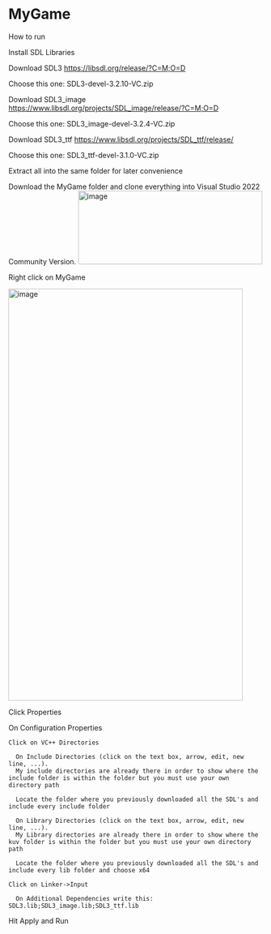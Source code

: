 # MyGame
How to run

Install SDL Libraries

Download SDL3 https://libsdl.org/release/?C=M;O=D

Choose this one: SDL3-devel-3.2.10-VC.zip

Download SDL3_image https://www.libsdl.org/projects/SDL_image/release/?C=M;O=D

Choose this one: SDL3_image-devel-3.2.4-VC.zip

Download SDL3_ttf https://www.libsdl.org/projects/SDL_ttf/release/

Choose this one: SDL3_ttf-devel-3.1.0-VC.zip


Extract all into the same folder for later convenience 

Download the MyGame folder and clone everything into Visual Studio 2022 Community Version.
<img width="364" height="145" alt="image" src="https://github.com/user-attachments/assets/13693a61-20ba-4257-9d10-75579ca80ac1" />


Right click on MyGame

<img width="463" height="813" alt="image" src="https://github.com/user-attachments/assets/504d7088-fbc7-45bf-9a04-3b01a989b048" />

Click Properties

  On Configuration Properties

    Click on VC++ Directories

      On Include Directories (click on the text box, arrow, edit, new line, ...).
      My include directories are already there in order to show where the include folder is within the folder but you must use your own directory path

      Locate the folder where you previously downloaded all the SDL's and include every include folder

      On Library Directories (click on the text box, arrow, edit, new line, ...).
      My Library directories are already there in order to show where the kuv folder is within the folder but you must use your own directory path

      Locate the folder where you previously downloaded all the SDL's and include every lib folder and choose x64

    Click on Linker->Input

      On Additional Dependencies write this: SDL3.lib;SDL3_image.lib;SDL3_ttf.lib

Hit Apply and Run
